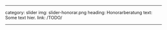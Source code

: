 ---

category: slider
img: slider-honorar.png
heading: Honorarberatung
text: Some text hier.
link: /TODO/

---